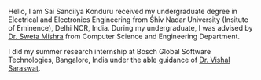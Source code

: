 

Hello, I am Sai Sandilya Konduru received my undergraduate degree in Electrical and Electronics Engineering from Shiv Nadar University (Insitute of Eminence), Delhi NCR, India. During my undergraduate, I was advised by [Dr. Sweta Mishra](https://scholar.google.co.in/citations?user=nqSP0nIAAAAJ&hl=en) from Computer Science and Engineering Department.

I did my summer research internship at Bosch Global Software Technologies, Bangalore, India under the able guidance of [Dr. Vishal Saraswat](https://scholar.google.com/citations?user=yQ7OWXsAAAAJ). 
